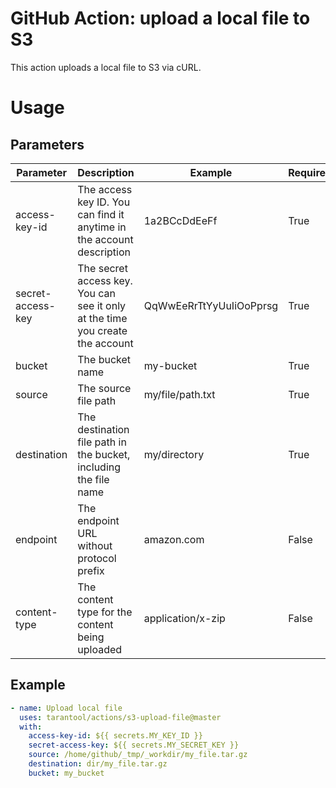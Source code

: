 # GitHub Action: upload a local file to S3

This action uploads a local file to S3 via cURL.

# Usage

## Parameters

| Parameter         | Description                                                                   | Example                 | Required | Default                      |
|-------------------|-------------------------------------------------------------------------------|-------------------------|----------|------------------------------|
| access-key-id     | The access key ID. You can find it anytime in the account description         | 1a2BCcDdEeFf            | True     | -                            |
| secret-access-key | The secret access key. You can see it only at the time you create the account | QqWwEeRrTtYyUuIiOoPprsg | True     | -                            |
| bucket            | The bucket name                                                               | my-bucket               | True     | -                            |
| source            | The source file path                                                          | my/file/path.txt        | True     | -                            |
| destination       | The destination file path in the bucket, including the file name              | my/directory            | True     | -                            |
| endpoint          | The endpoint URL without protocol prefix                                      | amazon.com              | False    | hb.vkcs.cloud                |
| content-type      | The content type for the content being uploaded                               | application/x-zip       | False    | application/x-compressed-tar |

## Example

```YAML
- name: Upload local file
  uses: tarantool/actions/s3-upload-file@master
  with:
    access-key-id: ${{ secrets.MY_KEY_ID }} 
    secret-access-key: ${{ secrets.MY_SECRET_KEY }}
    source: /home/github/_tmp/_workdir/my_file.tar.gz
    destination: dir/my_file.tar.gz
    bucket: my_bucket
```

